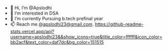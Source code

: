 - 👋 Hi, I’m @Apslodhi
- 👀 I’m interested in DSA
- 🌱 I’m currently Pursuing b.tech prefinal year
- 📫 Reach me @apslodhi23@gmail.com.
https://github-readme-stats.vercel.app/api?username=apslodhi23&&show_icons=true&title_color=ffffff&icon_color=bb2acf&text_color=daf7dc&bg_color=151515
<!---
apslodhi23/apslodhi23 is a ✨ special ✨ repository because its `README.md` (this file) appears on your GitHub profile.
You can click the Preview link to take a look at your changes.
--->
